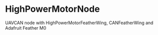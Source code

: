 # HighPowerMotorNode
UAVCAN node with HighPowerMotorFeatherWing, CANFeatherWing and Adafruit Feather M0
